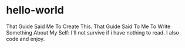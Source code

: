 # hello-world
That Guide Said Me To Create This.
That Guide Said To Me To Write Something About My Self: I'll not survive if i have nothing to read. I also code and enjoy.
